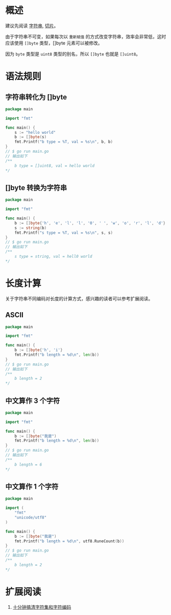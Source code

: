 # 概述
建议先阅读 [字符串](string.md), [切片](slice.md)。

由于字符串不可变，如果每次以 `重新赋值` 的方式改变字符串，效率会非常低，这时应该使用 `[]byte` 类型，[]byte 元素可以被修改。

因为 `byte` 类型是 `uint8` 类型的别名，所以 `[]byte` 也就是 `[]uint8`。

# 语法规则

## 字符串转化为 []byte
```go
package main

import "fmt"

func main() {
	s := "hello world"
	b := []byte(s)
	fmt.Printf("b type = %T, val = %s\n", b, b)
}
// $ go run main.go
// 输出如下
/**
    b type = []uint8, val = hello world
*/
```

## []byte 转换为字符串
```go
package main

import "fmt"

func main() {
	b := []byte{'h', 'e', 'l', 'l', '0', ' ', 'w', 'o', 'r', 'l', 'd'}
	s := string(b)
	fmt.Printf("s type = %T, val = %s\n", s, s)
}
// $ go run main.go
// 输出如下
/**
    s type = string, val = hell0 world
*/
```

# 长度计算
关于字符串不同编码对长度的计算方式，感兴趣的读者可以参考扩展阅读。

## ASCII
```go
package main

import "fmt"

func main() {
	b := []byte{'h', 'i'}
	fmt.Printf("b length = %d\n", len(b))
}
// $ go run main.go
// 输出如下
/**
    b length = 2
*/
```

## 中文算作 3 个字符
```go
package main

import "fmt"

func main() {
	b := []byte("我是")
	fmt.Printf("b length = %d\n", len(b))
}
// $ go run main.go
// 输出如下
/**
    b length = 6
*/
```

## 中文算作 1 个字符
```go
package main

import (
	"fmt"
	"unicode/utf8"
)

func main() {
	b := []byte("我是")
	fmt.Printf("b length = %d\n", utf8.RuneCount(b))
}
// $ go run main.go
// 输出如下
/**
    b length = 2
*/
```

# 扩展阅读
1. [十分钟搞清字符集和字符编码](http://cenalulu.github.io/linux/character-encoding/)
